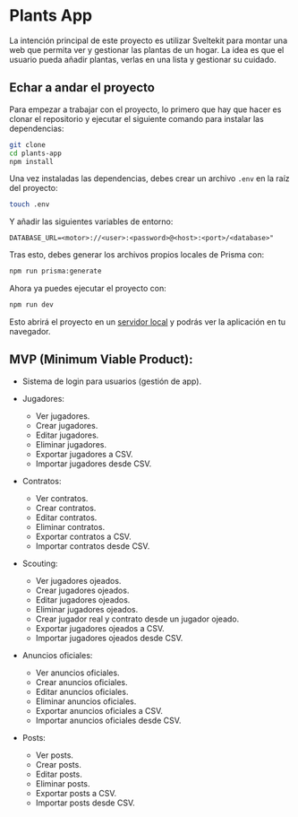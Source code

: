 # Plants App

La intención principal de este proyecto es utilizar Sveltekit para montar una web que permita ver y gestionar las plantas de un hogar. La idea es que el usuario pueda añadir plantas, verlas en una lista y gestionar su cuidado.

## Echar a andar el proyecto
Para empezar a trabajar con el proyecto, lo primero que hay que hacer es clonar el repositorio y ejecutar el siguiente comando para instalar las dependencias:

```bash
git clone
cd plants-app
npm install
```

Una vez instaladas las dependencias, debes crear un archivo `.env` en la raíz del proyecto:

```bash
touch .env
```
Y añadir las siguientes variables de entorno:

```env
DATABASE_URL=<motor>://<user>:<password>@<host>:<port>/<database>"
```

Tras esto, debes generar los archivos propios locales de Prisma con:

```bash
npm run prisma:generate
```

Ahora ya puedes ejecutar el proyecto con:

```bash
npm run dev
```


Esto abrirá el proyecto en un [servidor local](http://localhost:5175) y podrás ver la aplicación en tu navegador.


## MVP (Minimum Viable Product):
- Sistema de login para usuarios (gestión de app).
- Jugadores:
  - Ver jugadores.
  - Crear jugadores.
  - Editar jugadores.
  - Eliminar jugadores.
  - Exportar jugadores a CSV.
  - Importar jugadores desde CSV.

- Contratos:
  - Ver contratos.
  - Crear contratos.
  - Editar contratos.
  - Eliminar contratos.
  - Exportar contratos a CSV.
  - Importar contratos desde CSV.

- Scouting:
  - Ver jugadores ojeados.
  - Crear jugadores ojeados.
  - Editar jugadores ojeados.
  - Eliminar jugadores ojeados.
  - Crear jugador real y contrato desde un jugador ojeado.
  - Exportar jugadores ojeados a CSV.
  - Importar jugadores ojeados desde CSV.

- Anuncios oficiales:
  - Ver anuncios oficiales.
  - Crear anuncios oficiales.
  - Editar anuncios oficiales.
  - Eliminar anuncios oficiales.
  - Exportar anuncios oficiales a CSV.
  - Importar anuncios oficiales desde CSV.

- Posts:
  - Ver posts.
  - Crear posts.
  - Editar posts.
  - Eliminar posts.
  - Exportar posts a CSV.
  - Importar posts desde CSV.

